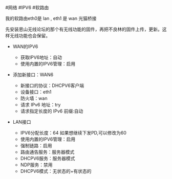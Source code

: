 #网络 #IPV6 #软路由 

我的软路由eth0是 lan , eth1 是 wan   光猫桥接

先安装恩山无线论坛的那个有无线功能的固件，再把不良林的固件上传，更新。这样无线功能也会保留。



- WAN的IPV6
	- 获取IPV6地址：自动
	- 使用内置的IPV6管理：启用

- 添加新接口：WAN6
	- 新接口的协议：DHCPV6客户端
	- 设备接口：eth1
	- 防火墙：wan
	- 请求 IPv6 地址：try
	- 请求指定长度的 IPv6 前缀:自动
- LAN接口
	- IPV6分配长度：64  如果想继续下发PD,可以修改为60
	- 使用内置的IPV6管理：启用
	- 强制链路：启用
	- 路由通告服务：服务器模式
	- DHCPV6服务：服务器模式
	- NDP服务：禁用
	- DHCPV6模式：无状态的+有状态的






